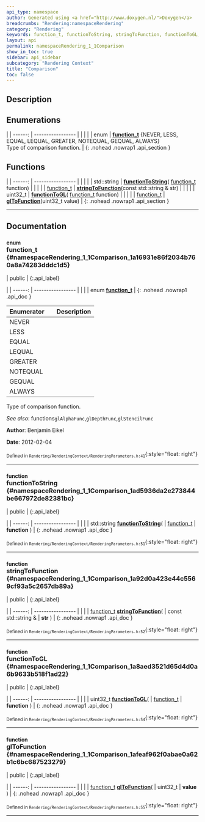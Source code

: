 ```yaml
---
api_type: namespace
author: Generated using <a href="http://www.doxygen.nl/">Doxygen</a>
breadcrumbs: "Rendering:namespaceRendering"
category: "Rendering"
keywords: function_t, functionToString, stringToFunction, functionToGL, glToFunction
layout: api
permalink: namespaceRendering_1_1Comparison
show_in_toc: true
sidebar: api_sidebar
subcategory: "Rendering Context"
title: "Comparison"
toc: false
---
```


## Description





## Enumerations

|
| ------: | ----------------- |
|  | |
| enum | **[function_t](#namespaceRendering_1_1Comparison_1a16931e86f2034b760a8a74283dddc1d5)** {NEVER, LESS, EQUAL, LEQUAL, GREATER, NOTEQUAL, GEQUAL, ALWAYS} <br/> Type of comparison function. |
{: .nohead .nowrap1 .api_section }


## Functions

|
| ------: | ----------------- |
|  | |
| std::string | **[functionToString](#namespaceRendering_1_1Comparison_1ad5936da2e273844be667972de82381bc)**( [function_t](namespaceRendering_1_1Comparison#namespaceRendering_1_1Comparison_1a16931e86f2034b760a8a74283dddc1d5)  function) |
|  | |
| [function_t](namespaceRendering_1_1Comparison#namespaceRendering_1_1Comparison_1a16931e86f2034b760a8a74283dddc1d5) | **[stringToFunction](#namespaceRendering_1_1Comparison_1a92d0a423e44c5569cf93a5c2657db89a)**(const std::string & str) |
|  | |
| uint32_t | **[functionToGL](#namespaceRendering_1_1Comparison_1a8aed3521d65d4d0a6b9633b518f1ad22)**( [function_t](namespaceRendering_1_1Comparison#namespaceRendering_1_1Comparison_1a16931e86f2034b760a8a74283dddc1d5)  function) |
|  | |
| [function_t](namespaceRendering_1_1Comparison#namespaceRendering_1_1Comparison_1a16931e86f2034b760a8a74283dddc1d5) | **[glToFunction](#namespaceRendering_1_1Comparison_1afeaf962f0abae0a62b1c6bc687523279)**(uint32_t value) |
{: .nohead .nowrap1 .api_section }


-------------------------------------------------------------------

## Documentation

### <small>enum</small><br/> function_t {#namespaceRendering_1_1Comparison_1a16931e86f2034b760a8a74283dddc1d5}

| public |
{:.api_label}

|
| ------: | ----------------- |
|  |
| enum **[function_t](#namespaceRendering_1_1Comparison_1a16931e86f2034b760a8a74283dddc1d5)** |
{: .nohead .nowrap1 .api_doc }

| Enumerator |    | Description |
| ---------- | -- | ----------- |
NEVER |  |  |
LESS |  |  |
EQUAL |  |  |
LEQUAL |  |  |
GREATER |  |  |
NOTEQUAL |  |  |
GEQUAL |  |  |
ALWAYS |  |  |


Type of comparison function.





*See also*: functions`glAlphaFunc`,`glDepthFunc`,`glStencilFunc`



**Author**: Benjamin Eikel



**Date**: 2012-02-04





<sub>Defined in `Rendering/RenderingContext/RenderingParameters.h:41`</sub>{:style="float: right"}

-------------------------------------------------------------------

### <small>function</small><br/> functionToString {#namespaceRendering_1_1Comparison_1ad5936da2e273844be667972de82381bc}

| public |
{:.api_label}

|
| ------: | ----------------- |
|  |
| std::string **[functionToString](#namespaceRendering_1_1Comparison_1ad5936da2e273844be667972de82381bc)**( |  [function_t](namespaceRendering_1_1Comparison#namespaceRendering_1_1Comparison_1a16931e86f2034b760a8a74283dddc1d5)  | **function** ) |
{: .nohead .nowrap1 .api_doc }





<sub>Defined in `Rendering/RenderingContext/RenderingParameters.h:51`</sub>{:style="float: right"}

-------------------------------------------------------------------

### <small>function</small><br/> stringToFunction {#namespaceRendering_1_1Comparison_1a92d0a423e44c5569cf93a5c2657db89a}

| public |
{:.api_label}

|
| ------: | ----------------- |
|  |
| [function_t](namespaceRendering_1_1Comparison#namespaceRendering_1_1Comparison_1a16931e86f2034b760a8a74283dddc1d5) **[stringToFunction](#namespaceRendering_1_1Comparison_1a92d0a423e44c5569cf93a5c2657db89a)**( | const std::string & | **str** ) |
{: .nohead .nowrap1 .api_doc }





<sub>Defined in `Rendering/RenderingContext/RenderingParameters.h:52`</sub>{:style="float: right"}

-------------------------------------------------------------------

### <small>function</small><br/> functionToGL {#namespaceRendering_1_1Comparison_1a8aed3521d65d4d0a6b9633b518f1ad22}

| public |
{:.api_label}

|
| ------: | ----------------- |
|  |
| uint32_t **[functionToGL](#namespaceRendering_1_1Comparison_1a8aed3521d65d4d0a6b9633b518f1ad22)**( |  [function_t](namespaceRendering_1_1Comparison#namespaceRendering_1_1Comparison_1a16931e86f2034b760a8a74283dddc1d5)  | **function** ) |
{: .nohead .nowrap1 .api_doc }





<sub>Defined in `Rendering/RenderingContext/RenderingParameters.h:54`</sub>{:style="float: right"}

-------------------------------------------------------------------

### <small>function</small><br/> glToFunction {#namespaceRendering_1_1Comparison_1afeaf962f0abae0a62b1c6bc687523279}

| public |
{:.api_label}

|
| ------: | ----------------- |
|  |
| [function_t](namespaceRendering_1_1Comparison#namespaceRendering_1_1Comparison_1a16931e86f2034b760a8a74283dddc1d5) **[glToFunction](#namespaceRendering_1_1Comparison_1afeaf962f0abae0a62b1c6bc687523279)**( | uint32_t | **value** ) |
{: .nohead .nowrap1 .api_doc }





<sub>Defined in `Rendering/RenderingContext/RenderingParameters.h:55`</sub>{:style="float: right"}

-------------------------------------------------------------------

